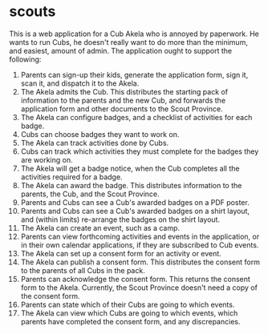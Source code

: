 # scouts
This is a web application for a Cub Akela who is annoyed by paperwork. He wants to run Cubs, he doesn't really want to do more than the minimum, and easiest, amount of admin. The application ought to support the following:

1. Parents can sign-up their kids, generate the application form, sign it, scan it, and dispatch it to the Akela.
2. The Akela admits the Cub.  This distributes the starting pack of information to the parents and the new Cub, and forwards the application form and other documents to the Scout Province.
3. The Akela can configure badges, and a checklist of activities for each badge.
4. Cubs can choose badges they want to work on.
5. The Akela can track activities done by Cubs.
6. Cubs can track which activities they must complete for the badges they are working on.
7. The Akela will get a badge notice, when the Cub completes all the activities required for a badge.
8. The Akela can award the badge.  This distributes information to the parents, the Cub, and the Scout Province.
9. Parents and Cubs can see a Cub's awarded badges on a PDF poster.
10. Parents and Cubs can see a Cub's awarded badges on a shirt layout, and (within limits) re-arrange the badges on the shirt layout.
11. The Akela can create an event, such as a camp.
12. Parents can view forthcoming activities and events in the application, or in their own calendar applications, if they are subscribed to Cub events.
13. The Akela can set up a consent form for an activity or event.
14. The Akela can publish a consent form. This distributes the consent form to the parents of all Cubs in the pack.
15. Parents can acknowledge the consent form.  This returns the consent form to the Akela.  Currently, the Scout Province doesn't need a copy of the consent form.
16. Parents can state which of their Cubs are going to which events.
17. The Akela can view which Cubs are going to which events, which parents have completed the consent form, and any discrepancies.
